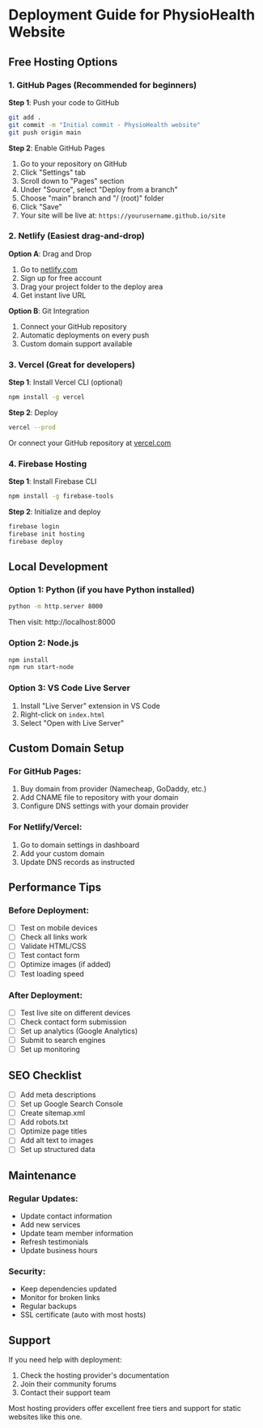 # Deployment Guide for PhysioHealth Website

## Free Hosting Options

### 1. GitHub Pages (Recommended for beginners)

**Step 1**: Push your code to GitHub
```bash
git add .
git commit -m "Initial commit - PhysioHealth website"
git push origin main
```

**Step 2**: Enable GitHub Pages
1. Go to your repository on GitHub
2. Click "Settings" tab
3. Scroll down to "Pages" section
4. Under "Source", select "Deploy from a branch"
5. Choose "main" branch and "/ (root)" folder
6. Click "Save"
7. Your site will be live at: `https://yourusername.github.io/site`

### 2. Netlify (Easiest drag-and-drop)

**Option A**: Drag and Drop
1. Go to [netlify.com](https://netlify.com)
2. Sign up for free account
3. Drag your project folder to the deploy area
4. Get instant live URL

**Option B**: Git Integration
1. Connect your GitHub repository
2. Automatic deployments on every push
3. Custom domain support available

### 3. Vercel (Great for developers)

**Step 1**: Install Vercel CLI (optional)
```bash
npm install -g vercel
```

**Step 2**: Deploy
```bash
vercel --prod
```

Or connect your GitHub repository at [vercel.com](https://vercel.com)

### 4. Firebase Hosting

**Step 1**: Install Firebase CLI
```bash
npm install -g firebase-tools
```

**Step 2**: Initialize and deploy
```bash
firebase login
firebase init hosting
firebase deploy
```

## Local Development

### Option 1: Python (if you have Python installed)
```bash
python -m http.server 8000
```
Then visit: http://localhost:8000

### Option 2: Node.js
```bash
npm install
npm run start-node
```

### Option 3: VS Code Live Server
1. Install "Live Server" extension in VS Code
2. Right-click on `index.html`
3. Select "Open with Live Server"

## Custom Domain Setup

### For GitHub Pages:
1. Buy domain from provider (Namecheap, GoDaddy, etc.)
2. Add CNAME file to repository with your domain
3. Configure DNS settings with your domain provider

### For Netlify/Vercel:
1. Go to domain settings in dashboard
2. Add your custom domain
3. Update DNS records as instructed

## Performance Tips

### Before Deployment:
- [ ] Test on mobile devices
- [ ] Check all links work
- [ ] Validate HTML/CSS
- [ ] Test contact form
- [ ] Optimize images (if added)
- [ ] Test loading speed

### After Deployment:
- [ ] Test live site on different devices
- [ ] Check contact form submission
- [ ] Set up analytics (Google Analytics)
- [ ] Submit to search engines
- [ ] Set up monitoring

## SEO Checklist

- [ ] Add meta descriptions
- [ ] Set up Google Search Console
- [ ] Create sitemap.xml
- [ ] Add robots.txt
- [ ] Optimize page titles
- [ ] Add alt text to images
- [ ] Set up structured data

## Maintenance

### Regular Updates:
- Update contact information
- Add new services
- Update team member information
- Refresh testimonials
- Update business hours

### Security:
- Keep dependencies updated
- Monitor for broken links
- Regular backups
- SSL certificate (auto with most hosts)

## Support

If you need help with deployment:
1. Check the hosting provider's documentation
2. Join their community forums
3. Contact their support team

Most hosting providers offer excellent free tiers and support for static websites like this one.
